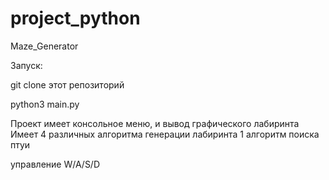 ﻿# project_python
Maze_Generator

Запуск:

git clone этот репозиторий

python3 main.py

Проект имеет консольное меню,
и вывод графического лабиринта
Имеет 4 различных алгоритма генерации лабиринта
1 алгоритм поиска птуи

управление W/A/S/D
